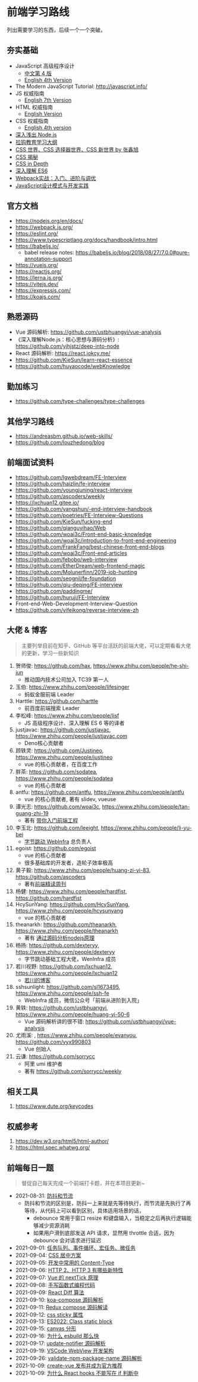 # 前端学习路线

列出需要学习的东西，后续一个一个突破。

## 夯实基础

- JavaScript 高级程序设计
    - [中文第 4 版](books/JavaScript高级程序设计（第4版）.pdf)
    - [English 4th Version](books/professional-JavaScript-for-web-developers-4th.pdf)
- The Modern JavaScript Tutorial: http://javascript.info/
- JS 权威指南
    - [English 7th Version](books/javascript-the-definitive-guide-7th.pdf)
- HTML 权威指南
    - [English Version](books/html-the-definitive-guide.pdf)
- CSS 权威指南
    - [English 4th version](books/css-the-definitive-guide-4th.pdf)
- [深入浅出 Node.js](books/深入浅出Node.js.pdf)
- [拉钩教育学习大纲](books/「大前端高薪训练营」-_拉勾教育_v2.2.pdf)
- [CSS 世界、CSS 选择器世界、CSS 新世界 by 张鑫旭](https://www.zhangxinxu.com/wordpress/2021/08/css%E6%96%B0%E4%B8%96%E7%95%8C/)
- [CSS 揭秘](https://book.douban.com/subject/26745943/)
- [CSS in Depth](books/CSS_in_Depth_(2018).pdf)
- [深入理解 ES6](https://github.com/nzakas/understandinges6)
- [Webpack实战：入门、进阶与调优](https://book.douban.com/subject/34430881/)
- [JavaScript设计模式与开发实践](https://book.douban.com/subject/26382780/)

## 官方文档

- https://nodejs.org/en/docs/
- https://webpack.js.org/
- https://eslint.org/
- https://www.typescriptlang.org/docs/handbook/intro.html
- https://babeljs.io/
    - babel release notes: https://babeljs.io/blog/2018/08/27/7.0.0#pure-annotation-support
- https://vuejs.org/
- https://reactjs.org/
- https://lerna.js.org/
- https://vitejs.dev/
- https://expressjs.com/
- https://koajs.com/

## 熟悉源码

- Vue 源码解析: https://github.com/ustbhuangyi/vue-analysis
- 《深入理解Node.js：核心思想与源码分析》: https://github.com/yjhjstz/deep-into-node
- React 源码解析: https://react.jokcy.me/
- https://github.com/KieSun/learn-react-essence
- https://github.com/huyaocode/webKnowledge

## 勤加练习

- https://github.com/type-challenges/type-challenges

## 其他学习路线

- https://andreasbm.github.io/web-skills/
- https://github.com/louzhedong/blog

## 前端面试资料

- https://github.com/lgwebdream/FE-Interview
- https://github.com/haizlin/fe-interview
- https://github.com/youngjuning/react-interview
- https://github.com/ascoders/weekly
- https://lxchuan12.gitee.io/
- https://github.com/yangshun/-end-interview-handbook
- https://github.com/poetries/FE-Interview-Questions
- https://github.com/KieSun/fucking-end
- https://github.com/qianguyihao/Web
- https://github.com/woai3c/Front-end-basic-knowledge
- https://github.com/woai3c/introduction-to-front-end-engineering
- https://github.com/FrankFang/best-chinese-front-end-blogs
- https://github.com/woai3c/Front-end-articles
- https://github.com/febobo/web-interview
- https://github.com/EtherDream/web-frontend-magic
- https://github.com/Molunerfinn/2019-job-hunting
- https://github.com/seognil/fe-foundation
- https://github.com/qiu-deqing/FE-interview
- https://github.com/paddingme/
- https://github.com/huruji/FE-Interview
- Front-end-Web-Development-Interview-Question
- https://github.com/yifeikong/reverse-interview-zh

## 大佬 & 博客

> 主要列举目前在知乎、GitHub 等平台活跃的前端大佬，可以定期看看大佬的更新，学习一些新知识

1. 贺师俊: https://github.com/hax, https://www.zhihu.com/people/he-shi-jun
    - 推动国内技术公司加入 TC39 第一人
2. 玉伯: https://www.zhihu.com/people/lifesinger
    - 蚂蚁金服前端 Leader
3. Harttle: https://github.com/harttle
    - 前百度前端搜索 Leader
4. 李松峰: https://www.zhihu.com/people/lisf
    - JS 高级程序设计、深入理解 ES 6 等的译者
5. justjavac: https://github.com/justjavac, https://www.zhihu.com/people/justjavac.com
    - Deno核心贡献者
6. 顾轶灵: https://github.com/Justineo, https://www.zhihu.com/people/justineo
    - vue 的核心贡献者，在百度工作
7. 胖茶: https://github.com/sodatea, https://www.zhihu.com/people/sodatea
    - vue 的核心贡献者
8. antfu: https://github.com/antfu, https://www.zhihu.com/people/antfu
    - vue 的核心贡献者, 著有 slidev, vueuse
9. 谭光志: https://github.com/woai3c, https://www.zhihu.com/people/tan-guang-zhi-19
    - 著有 [带你入门前端工程](https://woai3c.gitee.io/introduction-to-front-end-engineering/)
10. 李玉北: https://github.com/leeight, https://www.zhihu.com/people/li-yu-bei
    - [字节跳动 WebInfra](https://webinfra.org/) 总负责人
11. egoist: https://github.com/egoist
    - vue 的核心贡献者
    - 很多基础库的开发者，造轮子效率极高
12. 黄子毅: https://www.zhihu.com/people/huang-zi-yi-83, https://github.com/ascoders
    - 著有[前端精读周刊](https://github.com/ascoders/weekly)
13. 杨健: https://www.zhihu.com/people/hardfist, https://github.com/hardfist
14. HcySunYang: https://github.com/HcySunYang, https://www.zhihu.com/people/hcysunyang
    - vue 的核心贡献者
15. theanarkh: https://github.com/theanarkh, https://www.zhihu.com/people/theanarkh
    - 著有 [通过源码分析nodejs原理](https://github.com/theanarkh/understand-nodejs)
16. 杨扬: https://github.com/dexteryy, https://www.zhihu.com/people/dexteryy
    - 字节跳动基础工程大佬，WenInfra 成员
17. 若川视野: https://github.com/lxchuan12, https://www.zhihu.com/people/lxchuan12
    - [若川的博客](https://lxchuan12.gitee.io/)
18. sshsunlight: https://github.com/sl1673495, https://www.zhihu.com/people/ssh-fe
    - WebInfra 成员，微信公众号「前端从进阶到入院」
19. 黄轶: https://github.com/ustbhuangyi, https://www.zhihu.com/people/huang-yi-50-6
    - Vue 源码解析讲的很不错: https://github.com/ustbhuangyi/vue-analysis
20. 尤雨溪: , https://www.zhihu.com/people/evanyou, https://github.com/yyx990803
    - Vue 创始人
21. 云谦: https://github.com/sorrycc
    - 阿里 umi 维护者
    - 著有 https://github.com/sorrycc/weekly

## 相关工具

1. https://www.dute.org/keycodes

## 权威参考

1. https://dev.w3.org/html5/html-author/
2. https://html.spec.whatwg.org/

## 前端每日一题

> 督促自己每天完成一个前端打卡题，并在本项目更新~

- 2021-08-31: [防抖和节流](daily-fe-problems/debounce-throttle.spec.ts)
    - 防抖和节流的区别是，防抖一上来就是先等待执行，而节流是先执行了再等待，从代码上可以看到区别，具体适用场景的话，
        - debounce 常用于窗口 resize 和键盘输入，当稳定之后再执行逻辑能够减少资源消耗
        - 如果用户滑到底部发送 API 请求，显然用 throttle 合适，因为 debounce 会对请求进行延迟
- 2021-09-01: [任务队列、事件循环、宏任务、微任务](daily-fe-problems/task-queue.md)
- 2021-09-04: [CSS 居中方案](daily-fe-problems/css-center-element.html)
- 2021-09-05: [开发中常用的 Content-Type](daily-fe-problems/content-type.md)
- 2021-09-06: [HTTP 2、HTTP 3 有哪些新特性](daily-fe-problems/http2.md)
- 2021-09-07: [Vue 的 nextTick 原理](daily-fe-problems/vue-nextTick.md)
- 2021-09-08: [手写函数式编程代码](daily-fe-problems/function-programming-ex1.js)
- 2021-09-09: [React Diff 算法](daily-fe-problems/react-diff.md)
- 2021-09-10: [koa-compose 源码解析](daily-fe-problems/koa-compose-analysis.md)
- 2021-09-11: [Redux compose 源码解读](daily-fe-problems/redux-compose.md)
- 2021-09-12: [css sticky 属性](daily-fe-problems/css-sticky.md)
- 2021-09-13: [ES2022: Class static block](daily-fe-problems/class-static-block.spec.ts)
- 2021-09-15: [canvas 分形](daily-fe-problems/canvas-fractal.html)
- 2021-09-16: [为什么 esbuild 那么快](daily-fe-problems/why-esbuild-fast.md)
- 2021-09-17: [update-notifier 源码解析](daily-fe-problems/update-notifier-analysis.md)
- 2021-09-19: [VSCode WebView 开发架构](daily-fe-problems/vscode-webview.md)
- 2021-09-26: [validate-npm-package-name 源码解析](daily-fe-problems/validate-npm-package-name-analysis.md)
- 2021-10-09: [create-vue 发布并成为官方推荐](daily-fe-problems/create-vue-learning.md)
- 2021-10-09: [为什么 React hooks 不能写在 if 判断中](daily-fe-problems/why-cannot-conditional-react-hooks.md)

<!--
- 2021-10-10: [Node.js 如何做多线程]()
- 2021-10-11: [Webpack chunk 分包具体逻辑]()
- 2021-10-11: [Infinite scroll 如何实现，特别是上划之后怎么删除之前的元素才能保证页面不抖动]()
- 2021-10-11: [AST 解析具体逻辑]()
- 2021-10-11: [用 useMemo 实现一个 useCallback]() -->

